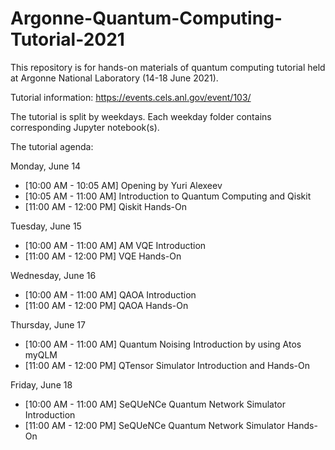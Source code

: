 # Argonne-Quantum-Computing-Tutorial-2021

This repository is for hands-on materials of quantum computing tutorial held at Argonne National Laboratory (14-18 June 2021).

Tutorial information: https://events.cels.anl.gov/event/103/

The tutorial is split by weekdays. Each weekday folder contains corresponding Jupyter notebook(s).

The tutorial agenda:

Monday, June 14
- [10:00 AM - 10:05 AM] Opening by Yuri Alexeev
- [10:05 AM - 11:00 AM] Introduction to Quantum Computing and Qiskit
- [11:00 AM - 12:00 PM] Qiskit Hands-On

Tuesday, June 15
- [10:00 AM - 11:00 AM] AM VQE Introduction
- [11:00 AM - 12:00 PM] VQE Hands-On

Wednesday, June 16
- [10:00 AM - 11:00 AM] QAOA Introduction
- [11:00 AM - 12:00 PM] QAOA Hands-On

Thursday, June 17
- [10:00 AM - 11:00 AM] Quantum Noising Introduction by using Atos myQLM
- [11:00 AM - 12:00 PM] QTensor Simulator Introduction and Hands-On

Friday, June 18
- [10:00 AM - 11:00 AM] SeQUeNCe Quantum Network Simulator Introduction
- [11:00 AM - 12:00 PM] SeQUeNCe Quantum Network Simulator Hands-On

